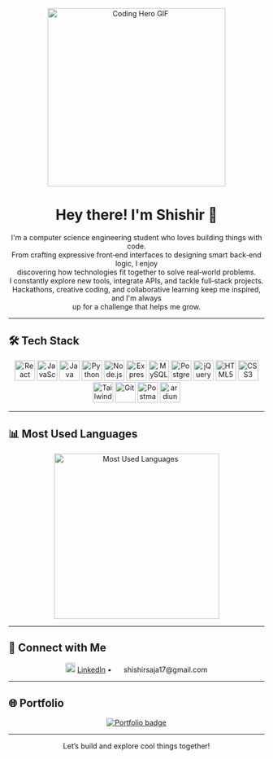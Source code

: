 <!-- 🚀 Hero GIF -->
<p align="center">
  <img src="https://gifdb.com/images/high/cool-astronaut-on-outer-space-hn3qt6vlqy6c8qnl.webp" width="350" alt="Coding Hero GIF">
</p>

<h1 align="center">Hey there! I'm Shishir 👋</h1>

<p align="center">
  I'm a computer science engineering student who loves building things with code.<br>
  From crafting expressive front‑end interfaces to designing smart back‑end logic, I enjoy<br>
  discovering how technologies fit together to solve real‑world problems.<br>
  I constantly explore new tools, integrate APIs, and tackle full‑stack projects.<br>
  Hackathons, creative coding, and collaborative learning keep me inspired, and I'm always<br>
  up for a challenge that helps me grow.
</p>

---

## 🛠️ Tech Stack
<p align="center">
  <img src="https://cdn.jsdelivr.net/gh/devicons/devicon/icons/react/react-original.svg" height="40" alt="React"/>
  <img src="https://cdn.jsdelivr.net/gh/devicons/devicon/icons/javascript/javascript-original.svg" height="40" alt="JavaScript"/>
  <img src="https://cdn.jsdelivr.net/gh/devicons/devicon/icons/java/java-original.svg" height="40" alt="Java"/>
  <img src="https://cdn.jsdelivr.net/gh/devicons/devicon/icons/python/python-original.svg" height="40" alt="Python"/>
  <img src="https://cdn.jsdelivr.net/gh/devicons/devicon/icons/nodejs/nodejs-original.svg" height="40" alt="Node.js"/>
  <img src="https://adware-technologies.s3.amazonaws.com/uploads/technology/thumbnail/20/express-js.png" height="40" alt="Express"/>
  <img src="https://cdn.jsdelivr.net/gh/devicons/devicon/icons/mysql/mysql-original.svg" height="40" alt="MySQL"/>
  <img src="https://cdn.jsdelivr.net/gh/devicons/devicon/icons/postgresql/postgresql-original.svg" height="40" alt="PostgreSQL"/>
  <img src="https://cdn.jsdelivr.net/gh/devicons/devicon/icons/jquery/jquery-original.svg" height="40" alt="jQuery"/>
  <img src="https://cdn.jsdelivr.net/gh/devicons/devicon/icons/html5/html5-original.svg" height="40" alt="HTML5"/>
  <img src="https://cdn.jsdelivr.net/gh/devicons/devicon/icons/css3/css3-original.svg" height="40" alt="CSS3"/>
  <img src="https://upload.wikimedia.org/wikipedia/commons/thumb/d/d5/Tailwind_CSS_Logo.svg/768px-Tailwind_CSS_Logo.svg.png?20230715030042" height="40" alt="Tailwind CSS"/>
  <img src="https://cdn.jsdelivr.net/gh/devicons/devicon/icons/git/git-original.svg" height="40" alt="Git"/>
  <img src="https://www.vectorlogo.zone/logos/getpostman/getpostman-icon.svg" height="40" alt="Postman"/>
  <img src="https://upload.wikimedia.org/wikipedia/commons/thumb/7/73/Arduino_IDE_logo.svg/2048px-Arduino_IDE_logo.svg.png" height="40" alt="ardiuno"/>
</p>

---
## 📊 Most Used Languages

<div align="center">
  <a href="https://github.com/ShishirSaja?tab=repositories">
    <img height="325" src="https://github-readme-stats.vercel.app/api/top-langs/?username=ShishirSaja&theme=transparent&hide_border=true&layout=compact&langs_count=18&locale=en&hide_title=true" alt="Most Used Languages"/>
  </a>
</div>

---
## 🔗 Connect with Me
<p align="center">
  <img src="https://upload.wikimedia.org/wikipedia/commons/thumb/8/81/LinkedIn_icon.svg/2048px-LinkedIn_icon.svg.png" height="19" alt="linkdin">
  <a href="https://www.linkedin.com/in/shishirsaja/">LinkedIn</a>   •  
  <img src="https://upload.wikimedia.org/wikipedia/commons/thumb/7/7e/Gmail_icon_%282020%29.svg/2560px-Gmail_icon_%282020%29.svg.png" height ="16" >
  shishirsaja17@gmail.com
</p>

---

## 🌐 Portfolio
<p align="center">
  <a href="https://shishirsaja.vercel.app/">
    <img src="https://img.shields.io/badge/Portfolio-Visit&nbsp;Site-1E90FF?style=for-the-badge" alt="Portfolio badge">
  </a>
</p>

---


<p align="center">Let’s build and explore cool things together!</p>
